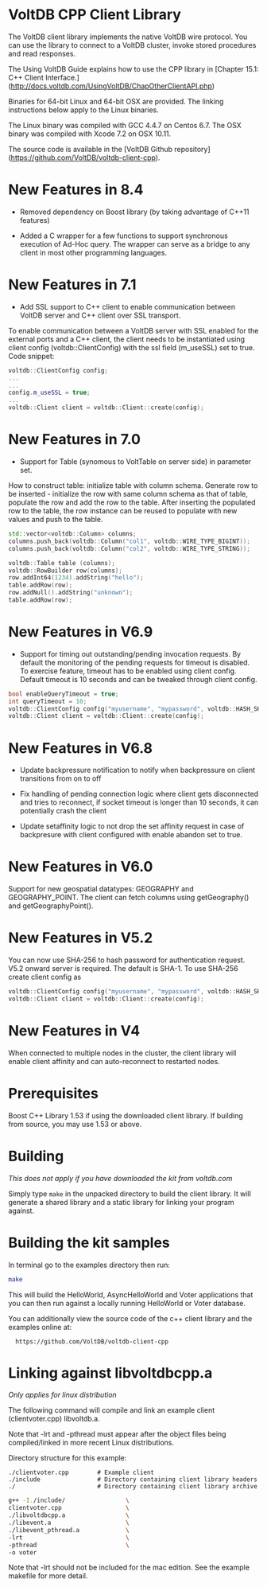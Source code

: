 VoltDB CPP Client Library
=========================

The VoltDB client library implements the native VoltDB wire protocol. You can
use the library to connect to a VoltDB cluster, invoke stored procedures and
read responses.

The Using VoltDB Guide explains how to use the CPP library in
[Chapter 15.1: C++ Client Interface.]
(http://docs.voltdb.com/UsingVoltDB/ChapOtherClientAPI.php)

Binaries for 64-bit Linux and 64-bit OSX are provided. The linking
instructions below apply to the Linux binaries.

The Linux binary was compiled with GCC 4.4.7 on Centos 6.7.
The OSX binary was compiled with Xcode 7.2 on OSX 10.11.

The source code is available in the [VoltDB Github repository]
(https://github.com/VoltDB/voltdb-client-cpp).

New Features in 8.4
==================
- Removed dependency on Boost library (by taking advantage of C++11 features)

- Added a C wrapper for a few functions to support synchronous execution of Ad-Hoc query.
The wrapper can serve as a bridge to any client in most other programming languages.

New Features in 7.1
==================

- Add SSL support to C++ client to enable communication between VoltDB server
  and C++ client over SSL transport.

To enable communication between a VoltDB server with SSL enabled for the
external ports and a C++ client, the client needs to be instantiated using
client config (voltdb::ClientConfig) with the ssl field (m_useSSL) set to true.
Code snippet:

```C++
voltdb::ClientConfig config;
...
...
config.m_useSSL = true;
...
voltdb::Client client = voltdb::Client::create(config);
```

New Features in 7.0
==================
- Support for Table (synomous to VoltTable on server side) in parameter set.

How to construct table: initialize table with column schema. Generate row to be
inserted - initialize the row with same column schema as that of table,
populate the row and add the row to the table. After inserting the populated
row to the table, the row instance can be reused to populate with new values
and push to the table.

```C++
std::vector<voltdb::Column> columns;
columns.push_back(voltdb::Column("col1", voltdb::WIRE_TYPE_BIGINT));
columns.push_back(voltdb::Column("col2", voltdb::WIRE_TYPE_STRING));

voltdb::Table table (columns);
voltdb::RowBuilder row(columns);
row.addInt64(1234).addString("hello");
table.addRow(row);
row.addNull().addString("unknown");
table.addRow(row);
```

New Features in V6.9
==================
- Support for timing out outstanding/pending invocation requests. By default
  the monitoring of the pending requests for timeout is disabled. To exercise
  feature, timeout has to be enabled using client config. Default timeout is 10
  seconds and can be tweaked through client config.
```C++
bool enableQueryTimeout = true;
int queryTimeout = 10;
voltdb::ClientConfig config("myusername", "mypassword", voltdb::HASH_SHA256, true, enableQueryTimeout, queryTimeout);
voltdb::Client client = voltdb::Client::create(config);
```


New Features in V6.8
==================

- Update backpressure notification to notify when backpressure on client
  transitions from on to off

- Fix handling of pending connection logic where client gets disconnected and
  tries to reconnect, if socket timeout is longer than 10 seconds, it can
  potentially crash the client

- Update setaffinity logic to not drop the set affinity request in case of
  backpresure with client configured with enable abandon set to true.

New Features in V6.0
==================

Support for new geospatial datatypes: GEOGRAPHY and GEOGRAPHY_POINT. The client can fetch
columns using getGeography() and getGeographyPoint().

New Features in V5.2
==================

You can now use SHA-256 to hash password for authentication request. V5.2 onward
server is required. The default is SHA-1. To use SHA-256 create client config as
```C++
voltdb::ClientConfig config("myusername", "mypassword", voltdb::HASH_SHA256);
voltdb::Client client = voltdb::Client::create(config);
```

New Features in V4
==================

When connected to multiple nodes in the cluster, the client library will enable
client affinity and can auto-reconnect to restarted nodes.

Prerequisites
=============

Boost C++ Library 1.53 if using the downloaded client library. If building from
source, you may use 1.53 or above.

Building
========
*This does not apply if you have downloaded the kit from voltdb.com*

Simply type `make` in the unpacked directory to build the client library. It
will generate a shared library and a static library for linking your program
against.

Building the kit samples
========================

In terminal go to the examples directory then run:
```bash
make
```

This will build the HelloWorld, AsyncHelloWorld and Voter applications
that you can then run against a locally running HelloWorld or Voter database.

You can additionally view the source code of the c++ client library and the
examples online at:

      https://github.com/VoltDB/voltdb-client-cpp

Linking against libvoltdbcpp.a
==============================
*Only applies for linux distribution*

The following command will compile and link an example client
(clientvoter.cpp) libvoltdb.a.

Note that -lrt and -pthread must appear after the object files being compiled/linked
in more recent Linux distributions.

Directory structure for this example:
```
./clientvoter.cpp        # Example client
./include                # Directory containing client library headers
./                       # Directory containing client library archive
```

```bash
g++ -I./include/                 \
clientvoter.cpp                  \
./libvoltdbcpp.a                 \
./libevent.a                     \
./libevent_pthread.a             \
-lrt                             \
-pthread                         \
-o voter
```

Note that -lrt should not be included for the mac edition. See the example makefile
for more detail.

